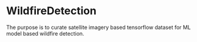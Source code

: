 # WildfireDetection
The purpose is to curate satellite imagery based tensorflow dataset for ML model based wildfire detection.
